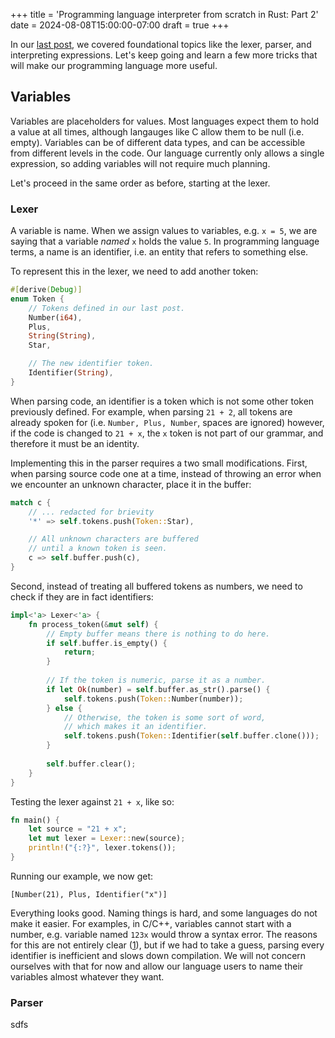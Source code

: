 +++ 
title = 'Programming language interpreter from scratch in Rust: Part 2'
date = 2024-08-08T15:00:00-07:00
draft = true
+++

In our [last post](/posts/programming-language-interpreter-from-scratch-part-1), we covered foundational topics like the lexer, parser, and interpreting expressions. Let's keep going and learn a few more tricks that will make our programming language more useful.

## Variables

Variables are placeholders for values. Most languages expect them to hold a value at all times, although langauges like C allow them to be null (i.e. empty). Variables can be of different data types, and can be accessible from different levels in the code. Our language currently only allows a single expression, so adding variables will not require much planning.

Let's proceed in the same order as before, starting at the lexer.

### Lexer

A variable is name. When we assign values to variables, e.g. `x = 5`, we are saying that a variable _named_ `x` holds the value `5`. In programming language terms, a name is an identifier, i.e. an entity that refers to something else.

To represent this in the lexer, we need to add another token:

```rust
#[derive(Debug)]
enum Token {
    // Tokens defined in our last post.
    Number(i64),
    Plus,
    String(String),
    Star,

    // The new identifier token.
    Identifier(String),
}
```

When parsing code, an identifier is a token which is not some other token previously defined. For example, when parsing `21 + 2`, all tokens are already spoken for (i.e. `Number, Plus, Number`, spaces are ignored) however, if the code is changed to `21 + x`, the `x` token is not part of our grammar, and  therefore it must be an identity.

Implementing this in the parser requires a two small modifications. First, when parsing source code one at a time, instead of throwing an error when we encounter an unknown character, place it in the buffer:

```rust
match c {
    // ... redacted for brievity
    '*' => self.tokens.push(Token::Star),

    // All unknown characters are buffered
    // until a known token is seen.
    c => self.buffer.push(c),
}
```

Second, instead of treating all buffered tokens as numbers, we need to check if they are in fact identifiers:

```rust
impl<'a> Lexer<'a> {
    fn process_token(&mut self) {
        // Empty buffer means there is nothing to do here.
        if self.buffer.is_empty() {
            return;
        }
        
        // If the token is numeric, parse it as a number.
        if let Ok(number) = self.buffer.as_str().parse() {
            self.tokens.push(Token::Number(number));
        } else {
            // Otherwise, the token is some sort of word,
            // which makes it an identifier.
            self.tokens.push(Token::Identifier(self.buffer.clone()));
        }
        
        self.buffer.clear();
    }
}
```

Testing the lexer against `21 + x`, like so:

```rust
fn main() {
    let source = "21 + x";
    let mut lexer = Lexer::new(source);
    println!("{:?}", lexer.tokens());
}
```

Running our example, we now get:

```
[Number(21), Plus, Identifier("x")]
```

Everything looks good. Naming things is hard, and some languages do not make it easier. For examples, in C/C++, variables cannot start with a number, e.g. variable named `123x` would throw a syntax error. The reasons for this are not entirely clear ([1]), but if we had to take a guess, parsing every identifier is inefficient and slows down compilation. We will not concern ourselves with that for now and allow our language users to name their variables almost whatever they want.


### Parser

sdfs


[1]: https://stackoverflow.com/questions/342152/why-cant-variable-names-start-with-numbers
